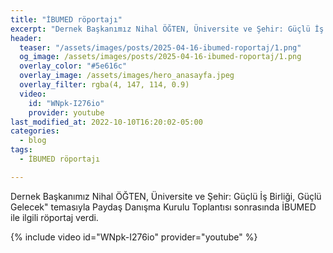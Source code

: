 ```yaml
---
title: "İBUMED röportajı"
excerpt: "Dernek Başkanımız Nihal ÖĞTEN, Üniversite ve Şehir: Güçlü İş Birliği, Güçlü Gelecek" temasıyla Paydaş Danışma Kurulu Toplantısı sonrasında İBUMED ile ilgili röportaj verdi."
header:
  teaser: "/assets/images/posts/2025-04-16-ibumed-roportaj/1.png"
  og_image: /assets/images/posts/2025-04-16-ibumed-roportaj/1.png
  overlay_color: "#5e616c"
  overlay_image: /assets/images/hero_anasayfa.jpeg
  overlay_filter: rgba(4, 147, 114, 0.9)
  video:
    id: "WNpk-I276io"
    provider: youtube
last_modified_at: 2022-10-10T16:20:02-05:00
categories:
  - blog
tags:
  - İBUMED röportajı

---
```


Dernek Başkanımız Nihal ÖĞTEN, Üniversite ve Şehir: Güçlü İş Birliği, Güçlü Gelecek" temasıyla Paydaş Danışma Kurulu Toplantısı sonrasında İBUMED ile ilgili röportaj verdi.

{% include video id="WNpk-I276io" provider="youtube" %}

